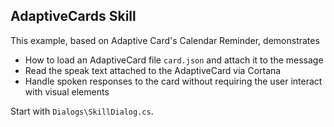 ## AdaptiveCards Skill ##

This example, based on Adaptive Card's Calendar Reminder, demonstrates
- How to load an AdaptiveCard file `card.json` and attach it to the message
- Read the speak text attached to the AdaptiveCard via Cortana
- Handle spoken responses to the card without requiring the user interact with visual elements

Start with `Dialogs\SkillDialog.cs`.
